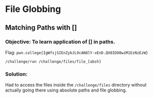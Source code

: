 # File Globbing
## Matching Paths with []

### Objective: To learn application of [] in paths.

Flag: `pwn.college{IgWfsjSIEnZybJL9cAN8lY-xEnD.QX0IDO0wiM1EzNzEzW}`

```
/challenge/run /challenge/files/file_[absh]
```

### Solution:

Had to access the files inside the `/challenge/files` directory without actually going there using absolute paths and file globbing.


